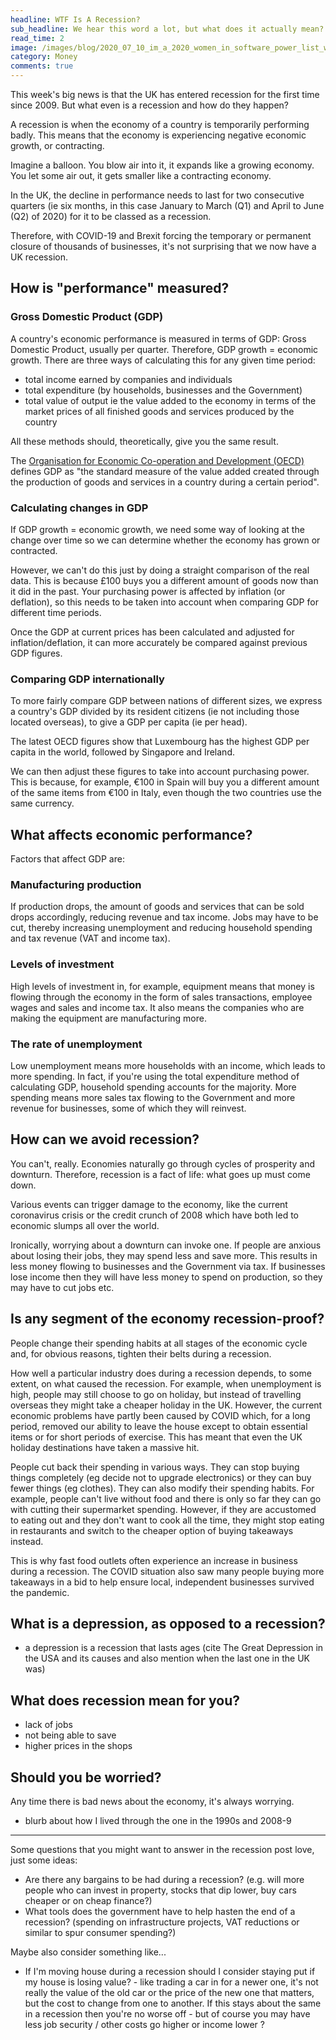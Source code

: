 ```yaml
---
headline: WTF Is A Recession?
sub_headline: We hear this word a lot, but what does it actually mean?
read_time: 2
image: /images/blog/2020_07_10_im_a_2020_women_in_software_power_list_winner/power_list.jpg
category: Money
comments: true
---
```


This week's big news is that the UK has entered recession for the first time since 2009.  But what even is a recession and how do they happen?

A recession is when the economy of a country is temporarily performing badly.  This means that the economy is experiencing negative economic growth, or contracting.

Imagine a balloon.  You blow air into it, it expands like a growing economy.  You let some air out, it gets smaller like a contracting economy.

In the UK, the decline in performance needs to last for two consecutive quarters (ie six months, in this case January to March (Q1) and April to June (Q2) of 2020) for it to be classed as a recession.

Therefore, with COVID-19 and Brexit forcing the temporary or permanent closure of thousands of businesses, it's not surprising that we now have a UK recession.

## How is "performance" measured?

### Gross Domestic Product (GDP)

A country's economic performance is measured in terms of GDP: Gross Domestic Product, usually per quarter.  Therefore, GDP growth = economic growth.  There are three ways of calculating this for any given time period:

* total income earned by companies and individuals
* total expenditure (by households, businesses and the Government)
* total value of output ie the value added to the economy in terms of the market prices of all finished goods and services produced by the country

All these methods should, theoretically, give you the same result.

The [Organisation for Economic Co-operation and Development (OECD)](https://data.oecd.org/gdp/gross-domestic-product-gdp.htm) defines GDP as "the standard measure of the value added created through the production of goods and services in a country during a certain period".

### Calculating changes in GDP

If GDP growth = economic growth, we need some way of looking at the change over time so we can determine whether the economy has grown or contracted.

However, we can't do this just by doing a straight comparison of the real data.  This is because £100 buys you a different amount of goods now than it did in the past.  Your purchasing power is affected by inflation (or deflation), so this needs to be taken into account when comparing GDP for different time periods.

Once the GDP at current prices has been calculated and adjusted for inflation/deflation, it can more accurately be compared against previous GDP figures.

### Comparing GDP internationally

To more fairly compare GDP between nations of different sizes, we express a country's GDP divided by its resident citizens (ie not including those located overseas), to give a GDP per capita (ie per head).

The latest OECD figures show that Luxembourg has the highest GDP per capita in the world, followed by Singapore and Ireland.

We can then adjust these figures to take into account purchasing power.  This is because, for example, €100 in Spain will buy you a different amount of the same items from €100 in Italy, even though the two countries use the same currency.

## What affects economic performance?

Factors that affect GDP are:

### Manufacturing production

If production drops, the amount of goods and services that can be sold drops accordingly, reducing revenue and tax income.  Jobs may have to be cut, thereby increasing unemployment and reducing household spending and tax revenue (VAT and income tax).

### Levels of investment

High levels of investment in, for example, equipment means that money is flowing through the economy in the form of sales transactions, employee wages and sales and income tax.  It also means the companies who are making the equipment are manufacturing more.

### The rate of unemployment

Low unemployment means more households with an income, which leads to more spending.  In fact, if you're using the total expenditure method of calculating GDP, household spending accounts for the majority.  More spending means more sales tax flowing to the Government and more revenue for businesses, some of which they will reinvest.

## How can we avoid recession?

You can't, really.  Economies naturally go through cycles of prosperity and downturn.  Therefore, recession is a fact of life: what goes up must come down.

Various events can trigger damage to the economy, like the current coronavirus crisis or the credit crunch of 2008 which have both led to economic slumps all over the world.

Ironically, worrying about a downturn can invoke one.  If people are anxious about losing their jobs, they may spend less and save more.  This results in less money flowing to businesses and the Government via tax.  If businesses lose income then they will have less money to spend on production, so they may have to cut jobs etc.

## Is any segment of the economy recession-proof?

People change their spending habits at all stages of the economic cycle and, for obvious reasons, tighten their belts during a recession.

How well a particular industry does during a recession depends, to some extent, on what caused the recession.  For example, when unemployment is high, people may still choose to go on holiday, but instead of travelling overseas they might take a cheaper holiday in the UK.  However, the current economic problems have partly been caused by COVID which, for a long period, removed our ability to leave the house except to obtain essential items or for short periods of exercise.  This has meant that even the UK holiday destinations have taken a massive hit.

People cut back their spending in various ways.  They can stop buying things completely (eg decide not to upgrade electronics) or they can buy fewer things (eg clothes).  They can also modify their spending habits.  For example, people can't live without food and there is only so far they can go with cutting their supermarket spending.  However, if they are accustomed to eating out and they don't want to cook all the time, they might stop eating in restaurants and switch to the cheaper option of buying takeaways instead.

This is why fast food outlets often experience an increase in business during a recession.  The COVID situation also saw many people buying more takeaways in a bid to help ensure local, independent businesses survived the pandemic.

## What is a depression, as opposed to a recession?

- a depression is a recession that lasts ages (cite The Great Depression in the USA and its causes and also mention when the last one in the UK was)

## What does recession mean for you?

- lack of jobs
- not being able to save
- higher prices in the shops

## Should you be worried?

Any time there is bad news about the economy, it's always worrying.

- blurb about how I lived through the one in the 1990s and 2008-9




---

Some questions that you might want to answer in the recession post love, just some ideas:



* Are there any bargains to be had during a recession? (e.g. will more people who can invest in property, stocks that dip lower, buy cars cheaper or on cheap finance?)
* What tools does the government have to help hasten the end of a recession? (spending on infrastructure projects, VAT reductions or similar to spur consumer spending?)

Maybe also consider something like...

* If I'm moving house during a recession should I consider staying put if my house is losing value?  - like trading a car in for a newer one, it's not really the value of the old car or the price of the new one that matters, but the cost to change from one to another.  If this stays about the same in a recession then you're no worse off - but of course you may have less job security / other costs go higher or income lower ?